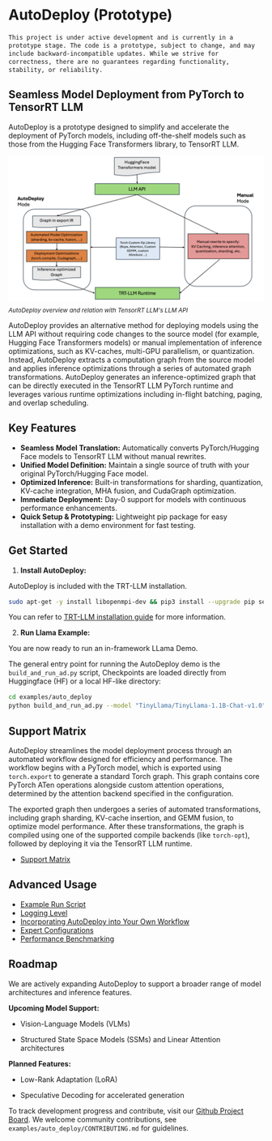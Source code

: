 # AutoDeploy (Prototype)

```{note}
This project is under active development and is currently in a prototype stage. The code is a prototype, subject to change, and may include backward-incompatible updates. While we strive for correctness, there are no guarantees regarding functionality, stability, or reliability.
```

## Seamless Model Deployment from PyTorch to TensorRT LLM

AutoDeploy is a prototype designed to simplify and accelerate the deployment of PyTorch models, including off-the-shelf models such as those from the Hugging Face Transformers library, to TensorRT LLM.

![AutoDeploy overview](../../media/ad_overview.png)
<sub><em>AutoDeploy overview and relation with TensorRT LLM's LLM API</em></sub>

AutoDeploy provides an alternative method for deploying models using the LLM API without requiring code changes to the source model (for example, Hugging Face Transformers models) or manual implementation of inference optimizations, such as KV-caches, multi-GPU parallelism, or quantization. Instead, AutoDeploy extracts a computation graph from the source model and applies inference optimizations through a series of automated graph transformations. AutoDeploy generates an inference-optimized graph that can be directly executed in the TensorRT LLM PyTorch runtime and leverages various runtime optimizations including in-flight batching, paging, and overlap scheduling.

## Key Features

- **Seamless Model Translation:** Automatically converts PyTorch/Hugging Face models to TensorRT LLM without manual rewrites.
- **Unified Model Definition:** Maintain a single source of truth with your original PyTorch/Hugging Face model.
- **Optimized Inference:** Built-in transformations for sharding, quantization, KV-cache integration, MHA fusion, and CudaGraph optimization.
- **Immediate Deployment:** Day-0 support for models with continuous performance enhancements.
- **Quick Setup & Prototyping:** Lightweight pip package for easy installation with a demo environment for fast testing.

## Get Started

1. **Install AutoDeploy:**

AutoDeploy is included with the TRT-LLM installation.

```bash
sudo apt-get -y install libopenmpi-dev && pip3 install --upgrade pip setuptools && pip3 install tensorrt_llm
```

You can refer to [TRT-LLM installation guide](../../installation/linux.md) for more information.

2. **Run Llama Example:**

You are now ready to run an in-framework LLama Demo.

The general entry point for running the AutoDeploy demo is the `build_and_run_ad.py` script, Checkpoints are loaded directly from Huggingface (HF) or a local HF-like directory:

```bash
cd examples/auto_deploy
python build_and_run_ad.py --model "TinyLlama/TinyLlama-1.1B-Chat-v1.0"
```

## Support Matrix

AutoDeploy streamlines the model deployment process through an automated workflow designed for efficiency and performance. The workflow begins with a PyTorch model, which is exported using `torch.export` to generate a standard Torch graph. This graph contains core PyTorch ATen operations alongside custom attention operations, determined by the attention backend specified in the configuration.

The exported graph then undergoes a series of automated transformations, including graph sharding, KV-cache insertion, and GEMM fusion, to optimize model performance. After these transformations, the graph is compiled using one of the supported compile backends (like `torch-opt`), followed by deploying it via the TensorRT LLM runtime.

- [Support Matrix](support_matrix.md)

## Advanced Usage

- [Example Run Script](./advanced/example_run.md)
- [Logging Level](./advanced/logging.md)
- [Incorporating AutoDeploy into Your Own Workflow](./advanced/workflow.md)
- [Expert Configurations](./advanced/expert_configurations.md)
- [Performance Benchmarking](./advanced/benchmarking_with_trtllm_bench.md)

## Roadmap

We are actively expanding AutoDeploy to support a broader range of model architectures and inference features.

**Upcoming Model Support:**

- Vision-Language Models (VLMs)

- Structured State Space Models (SSMs) and Linear Attention architectures

**Planned Features:**

- Low-Rank Adaptation (LoRA)

- Speculative Decoding for accelerated generation

To track development progress and contribute, visit our [Github Project Board](https://github.com/orgs/NVIDIA/projects/83/views/13).
We welcome community contributions, see `examples/auto_deploy/CONTRIBUTING.md` for guidelines.
